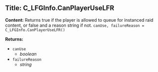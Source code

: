 ## Title: C_LFGInfo.CanPlayerUseLFR

**Content:**
Returns true if the player is allowed to queue for instanced raid content, or false and a reason string if not.
`canUse, failureReason = C_LFGInfo.CanPlayerUseLFR()`

**Returns:**
- `canUse`
  - *boolean*
- `failureReason`
  - *string*
